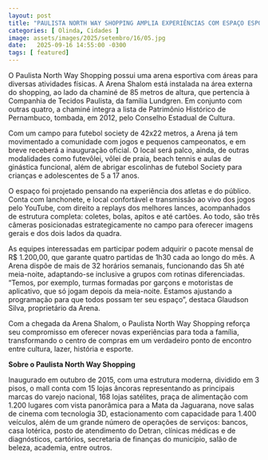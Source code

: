 ```yaml
---
layout: post
title: "PAULISTA NORTH WAY SHOPPING AMPLIA EXPERIÊNCIAS COM ESPAÇO ESPORTIVO PARA TODA A FAMÍLIA"
categories: [ Olinda, Cidades ]
image: assets/images/2025/setembro/16/05.jpg
date:   2025-09-16 14:55:00 -0300
tags: [ featured]
---
```

O Paulista North Way Shopping possui uma arena esportiva com áreas para diversas atividades físicas. A Arena Shalom está instalada na área externa do shopping, ao lado da chaminé de 85 metros de altura, que pertencia à Companhia de Tecidos Paulista, da família Lundgren. Em conjunto com outras quatro, a chaminé integra a lista de Patrimônio Histórico de Pernambuco, tombada, em 2012, pelo Conselho Estadual de Cultura.

Com um campo para futebol society de 42x22 metros, a Arena já tem movimentado a comunidade com jogos e pequenos campeonatos, e em breve receberá a inauguração oficial. O local será palco, ainda, de outras modalidades como futevôlei, vôlei de praia, beach tennis e aulas de ginástica funcional, além de abrigar escolinhas de futebol Society para crianças e adolescentes de 5 a 17 anos.

O espaço foi projetado pensando na experiência dos atletas e do público. Conta com lanchonete, e local confortável e transmissão ao vivo dos jogos pelo YouTube, com direito a replays dos melhores lances, acompanhados de estrutura completa: coletes, bolas, apitos e até cartões. Ao todo, são três câmeras posicionadas estrategicamente no campo para oferecer imagens gerais e dos dois lados da quadra.

As equipes interessadas em participar podem adquirir o pacote mensal de R$ 1.200,00, que garante quatro partidas de 1h30 cada ao longo do mês. A Arena dispõe de mais de 32 horários semanais, funcionando das 5h até meia-noite, adaptando-se inclusive a grupos com rotinas diferenciadas. “Temos, por exemplo, turmas formadas por garçons e motoristas de aplicativo, que só jogam depois da meia-noite. Estamos ajustando a programação para que todos possam ter seu espaço”, destaca Glaudson Silva, proprietário da Arena.

Com a chegada da Arena Shalom, o Paulista North Way Shopping reforça seu compromisso em oferecer novas experiências para toda a família, transformando o centro de compras em um verdadeiro ponto de encontro entre cultura, lazer, história e esporte.

**Sobre o Paulista North Way Shopping**

Inaugurado em outubro de 2015, com uma estrutura moderna, dividido em 3 pisos, o mall conta com 15 lojas âncoras representando as principais marcas do varejo nacional, 168 lojas satélites, praça de alimentação com 1.200 lugares com vista panorâmica para a Mata da Jaguarana, nove salas de cinema com tecnologia 3D, estacionamento com capacidade para 1.400 veículos, além de um grande número de operações de serviços: bancos, casa lotérica, posto de atendimento do Detran, clínicas médicas e de diagnósticos, cartórios, secretaria de finanças do município, salão de beleza, academia, entre outros.